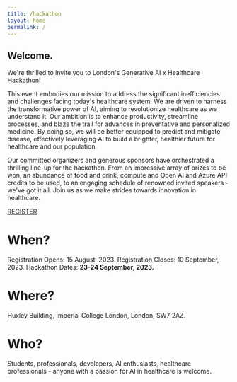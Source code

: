 ```yaml
---
title: /hackathon
layout: home
permalink: /
---
```


<!-- <div class="center">
  <a href="https://forms.gle/wqUz6QWJqdaPBLyC8" class="animated-button"> > Register < </a>
</div> -->
<p class="txt-type" data-wait="1000" data-words='["Welcome.", "Interested in disrupting healthcare?", "Join us for a 2 day hackathon.", "23-24 September 2023.", "Imperial College London.", "Registration now open..."]'></p>


## Welcome.
We're thrilled to invite you to London's Generative AI x Healthcare Hackathon!

This event embodies our mission to address the significant inefficiencies and challenges facing today's healthcare system. We are driven to harness the transformative power of AI, aiming to revolutionize healthcare as we understand it. Our ambition is to enhance productivity, streamline processes, and blaze the trail for advances in preventative and personalized medicine. By doing so, we will be better equipped to predict and mitigate disease, effectively leveraging AI to build a brighter, healthier future for healthcare and our population.

Our committed organizers and generous sponsors have orchestrated a thrilling line-up for the hackathon. From an impressive array of prizes to be won, an abundance of food and drink, compute and Open AI and Azure API credits to be used, to an engaging schedule of renowned invited speakers - we've got it all. Join us as we make strides towards innovation in healthcare.

<div class="center">
  <a href="https://forms.gle/JRGnFz8AU5hEjr1aA" class="terminal-button">REGISTER</a>
</div>

# When?
Registration Opens: 15 August, 2023.
Registration Closes: 10 September, 2023.
Hackathon Dates: <b> 23-24 September, 2023. </b>

# Where?
Huxley Building,
Imperial College London,
London, SW7 2AZ.

# Who?
Students, professionals, developers, AI enthusiasts, healthcare professionals - anyone with a passion for AI in healthcare is welcome. 
